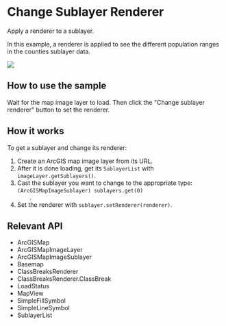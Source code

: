 <h1>Change Sublayer Renderer</h1>

<p>Apply a renderer to a sublayer.</p>

<p>In this example, a renderer is applied to see the different population ranges in the counties sublayer data.</p>

<p><img src="ChangeSublayerRenderer.png"/></p>

<h2>How to use the sample</h2>

<p>Wait for the map image layer to load. Then click the "Change sublayer renderer" button to set the renderer.</p>

<h2>How it works</h2>

<p>To get a sublayer and change its renderer:</p>

<ol>
    <li>Create an ArcGIS map image layer from its URL.</li>
    <li>After it is done loading, get its <code>SublayerList</code> with <code>imageLayer.getSublayers()</code>.</li>
    <li>Cast the sublayer you want to change to the appropriate type: <code>(ArcGISMapImageSublayer) sublayers.get(0)
    </code>.</li>
    <li>Set the renderer with <code>sublayer.setRenderer(renderer)</code>.</li>
</ol>

<h2>Relevant API</h2>

<ul>
    <li>ArcGISMap</li>
    <li>ArcGISMapImageLayer</li>
    <li>ArcGISMapImageSublayer</li>
    <li>Basemap</li>
    <li>ClassBreaksRenderer</li>
    <li>ClassBreaksRenderer.ClassBreak</li>
    <li>LoadStatus</li>
    <li>MapView</li>
    <li>SimpleFillSymbol</li>
    <li>SimpleLineSymbol</li>
    <li>SublayerList</li>
</ul>
